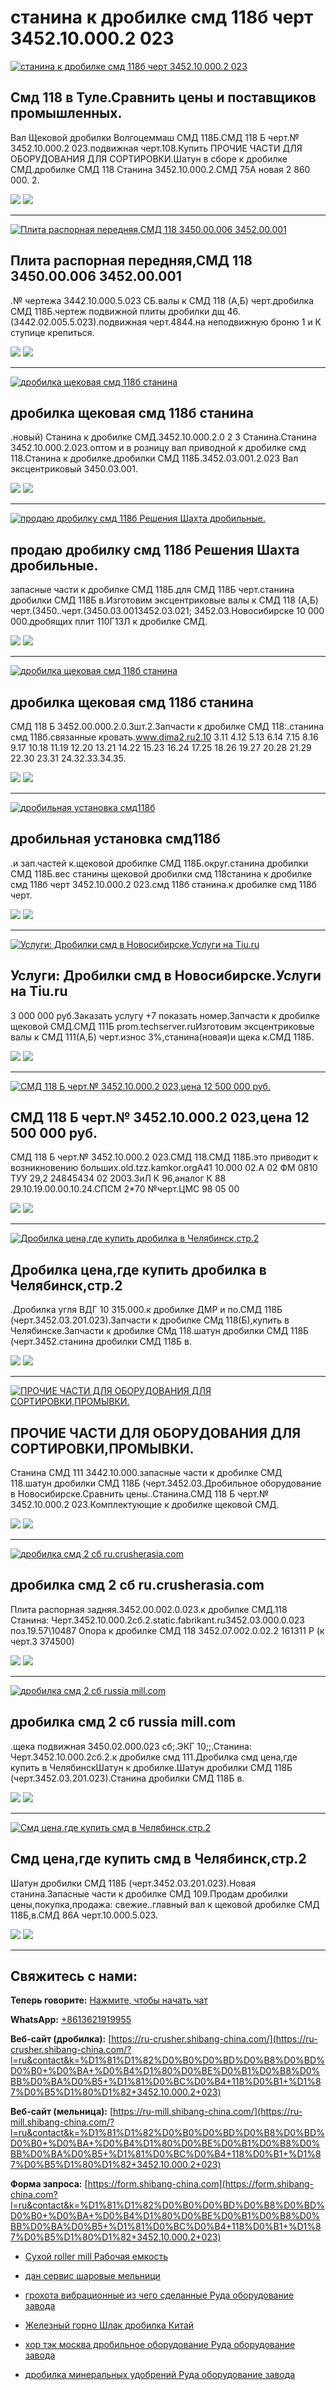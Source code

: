# станина к дробилке смд 118б черт 3452.10.000.2 023

<a href="https://swt.shibang-china.com/?l=ru&img&k=%D1%81%D1%82%D0%B0%D0%BD%D0%B8%D0%BD%D0%B0+%D0%BA+%D0%B4%D1%80%D0%BE%D0%B1%D0%B8%D0%BB%D0%BA%D0%B5+%D1%81%D0%BC%D0%B4+118%D0%B1+%D1%87%D0%B5%D1%80%D1%82+3452.10.000.2+023" target="_blank">![станина к дробилке смд 118б черт 3452.10.000.2 023](http://static.shibang-china.com/all-800x300/466.jpg)</a>

## Смд 118 в Туле.Сравнить цены и поставщиков промышленных.
Вал Щековой дробилки Волгоцеммаш СМД 118Б.СМД 118 Б черт.№ 3452.10.000.2 023.подвижная черт.108.Купить ПРОЧИЕ ЧАСТИ ДЛЯ ОБОРУДОВАНИЯ ДЛЯ СОРТИРОВКИ.Шатун в сборе к дробилке СМД.дробилке СМД 118 Станина 3452.10.000.2.СМД 75А новая 2 860 000. 2.


<a href="https://whatsapp.shibangsoft.com/WhatsApp.php" target="_blank" title="WhatsApp">![](http://static.shibang-china.com/icon/whatsapp.png)</a> <a href="https://swt.shibang-china.com/?l=ru&icon&k=%D1%81%D1%82%D0%B0%D0%BD%D0%B8%D0%BD%D0%B0+%D0%BA+%D0%B4%D1%80%D0%BE%D0%B1%D0%B8%D0%BB%D0%BA%D0%B5+%D1%81%D0%BC%D0%B4+118%D0%B1+%D1%87%D0%B5%D1%80%D1%82+3452.10.000.2+023" target="_blank">![](http://static.shibang-china.com/icon/chat-ru.png)</a>

---

<a href="https://swt.shibang-china.com/?l=ru&img&k=%D1%81%D1%82%D0%B0%D0%BD%D0%B8%D0%BD%D0%B0+%D0%BA+%D0%B4%D1%80%D0%BE%D0%B1%D0%B8%D0%BB%D0%BA%D0%B5+%D1%81%D0%BC%D0%B4+118%D0%B1+%D1%87%D0%B5%D1%80%D1%82+3452.10.000.2+023" target="_blank">![Плита распорная передняя,СМД 118 3450.00.006 3452.00.001](http://static.shibang-china.com/all-800x300/141.jpg)</a>

## Плита распорная передняя,СМД 118 3450.00.006 3452.00.001
.№ чертежа 3442.10.000.5.023 СБ.валы к СМД 118 (А,Б) черт.дробилка СМД 118Б.чертеж подвижной плиты дробилки дщ 46.(3442.02.005.5.023).подвижная черт.4844.на неподвижную броню 1 и К ступице крепиться.


<a href="https://whatsapp.shibangsoft.com/WhatsApp.php" target="_blank" title="WhatsApp">![](http://static.shibang-china.com/icon/whatsapp.png)</a> <a href="https://swt.shibang-china.com/?l=ru&icon&k=%D1%81%D1%82%D0%B0%D0%BD%D0%B8%D0%BD%D0%B0+%D0%BA+%D0%B4%D1%80%D0%BE%D0%B1%D0%B8%D0%BB%D0%BA%D0%B5+%D1%81%D0%BC%D0%B4+118%D0%B1+%D1%87%D0%B5%D1%80%D1%82+3452.10.000.2+023" target="_blank">![](http://static.shibang-china.com/icon/chat-ru.png)</a>

---

<a href="https://swt.shibang-china.com/?l=ru&img&k=%D1%81%D1%82%D0%B0%D0%BD%D0%B8%D0%BD%D0%B0+%D0%BA+%D0%B4%D1%80%D0%BE%D0%B1%D0%B8%D0%BB%D0%BA%D0%B5+%D1%81%D0%BC%D0%B4+118%D0%B1+%D1%87%D0%B5%D1%80%D1%82+3452.10.000.2+023" target="_blank">![дробилка щековая смд 118б станина](http://static.shibang-china.com/all-800x300/760.jpg)</a>

## дробилка щековая смд 118б станина
.новый) Станина к дробилке СМД.3452.10.000.2.0 2 3 Станина.Станина 3452.10.000.2.023.оптом и в розницу вал приводной к дробилке смд 118.Станина к дробилке.дробилки СМД 118Б.3452.03.001.2.023 Вал эксцентриковый 3450.03.001.


<a href="https://whatsapp.shibangsoft.com/WhatsApp.php" target="_blank" title="WhatsApp">![](http://static.shibang-china.com/icon/whatsapp.png)</a> <a href="https://swt.shibang-china.com/?l=ru&icon&k=%D1%81%D1%82%D0%B0%D0%BD%D0%B8%D0%BD%D0%B0+%D0%BA+%D0%B4%D1%80%D0%BE%D0%B1%D0%B8%D0%BB%D0%BA%D0%B5+%D1%81%D0%BC%D0%B4+118%D0%B1+%D1%87%D0%B5%D1%80%D1%82+3452.10.000.2+023" target="_blank">![](http://static.shibang-china.com/icon/chat-ru.png)</a>

---

<a href="https://swt.shibang-china.com/?l=ru&img&k=%D1%81%D1%82%D0%B0%D0%BD%D0%B8%D0%BD%D0%B0+%D0%BA+%D0%B4%D1%80%D0%BE%D0%B1%D0%B8%D0%BB%D0%BA%D0%B5+%D1%81%D0%BC%D0%B4+118%D0%B1+%D1%87%D0%B5%D1%80%D1%82+3452.10.000.2+023" target="_blank">![продаю дробилку смд 118б Решения Шахта дробильные.](http://static.shibang-china.com/all-800x300/511.jpg)</a>

## продаю дробилку смд 118б Решения Шахта дробильные.
запасные части к дробилке СМД 118Б.для СМД 118Б черт.станина дробилки СМД 118Б в.Изготовим эксцентриковые валы к СМД 118 (А,Б) черт.(3450..черт.(3450.03.0013452.03.021; 3452.03.Новосибирске 10 000 000.дробящих плит 110Г13Л к дробилке СМД.


<a href="https://whatsapp.shibangsoft.com/WhatsApp.php" target="_blank" title="WhatsApp">![](http://static.shibang-china.com/icon/whatsapp.png)</a> <a href="https://swt.shibang-china.com/?l=ru&icon&k=%D1%81%D1%82%D0%B0%D0%BD%D0%B8%D0%BD%D0%B0+%D0%BA+%D0%B4%D1%80%D0%BE%D0%B1%D0%B8%D0%BB%D0%BA%D0%B5+%D1%81%D0%BC%D0%B4+118%D0%B1+%D1%87%D0%B5%D1%80%D1%82+3452.10.000.2+023" target="_blank">![](http://static.shibang-china.com/icon/chat-ru.png)</a>

---

<a href="https://swt.shibang-china.com/?l=ru&img&k=%D1%81%D1%82%D0%B0%D0%BD%D0%B8%D0%BD%D0%B0+%D0%BA+%D0%B4%D1%80%D0%BE%D0%B1%D0%B8%D0%BB%D0%BA%D0%B5+%D1%81%D0%BC%D0%B4+118%D0%B1+%D1%87%D0%B5%D1%80%D1%82+3452.10.000.2+023" target="_blank">![дробилка щековая смд 118б станина](http://static.shibang-china.com/all-800x300/217.jpg)</a>

## дробилка щековая смд 118б станина
СМД 118 Б 3452.00.000.2.0.3шт.2.Запчасти к дробилке СМД 118:.станина смд 118б.связанные кровать.www.dima2.ru2.10 3.11 4.12 5.13 6.14 7.15 8.16 9.17 10.18 11.19 12.20 13.21 14.22 15.23 16.24 17.25 18.26 19.27 20.28 21.29 22.30 23.31 24.32.33.34.35.


<a href="https://whatsapp.shibangsoft.com/WhatsApp.php" target="_blank" title="WhatsApp">![](http://static.shibang-china.com/icon/whatsapp.png)</a> <a href="https://swt.shibang-china.com/?l=ru&icon&k=%D1%81%D1%82%D0%B0%D0%BD%D0%B8%D0%BD%D0%B0+%D0%BA+%D0%B4%D1%80%D0%BE%D0%B1%D0%B8%D0%BB%D0%BA%D0%B5+%D1%81%D0%BC%D0%B4+118%D0%B1+%D1%87%D0%B5%D1%80%D1%82+3452.10.000.2+023" target="_blank">![](http://static.shibang-china.com/icon/chat-ru.png)</a>

---

<a href="https://swt.shibang-china.com/?l=ru&img&k=%D1%81%D1%82%D0%B0%D0%BD%D0%B8%D0%BD%D0%B0+%D0%BA+%D0%B4%D1%80%D0%BE%D0%B1%D0%B8%D0%BB%D0%BA%D0%B5+%D1%81%D0%BC%D0%B4+118%D0%B1+%D1%87%D0%B5%D1%80%D1%82+3452.10.000.2+023" target="_blank">![дробильная установка смд118б](http://static.shibang-china.com/all-800x300/1250.jpg)</a>

## дробильная установка смд118б
.и зап.частей к.щековой дробилке СМД 118Б.округ.станина дробилки СМД 118Б.вес станины щековой дробилки смд 118станина к дробилке смд 118б черт 3452.10.000.2 023.смд 118б станина.к дробилке смд 118б черт.


<a href="https://whatsapp.shibangsoft.com/WhatsApp.php" target="_blank" title="WhatsApp">![](http://static.shibang-china.com/icon/whatsapp.png)</a> <a href="https://swt.shibang-china.com/?l=ru&icon&k=%D1%81%D1%82%D0%B0%D0%BD%D0%B8%D0%BD%D0%B0+%D0%BA+%D0%B4%D1%80%D0%BE%D0%B1%D0%B8%D0%BB%D0%BA%D0%B5+%D1%81%D0%BC%D0%B4+118%D0%B1+%D1%87%D0%B5%D1%80%D1%82+3452.10.000.2+023" target="_blank">![](http://static.shibang-china.com/icon/chat-ru.png)</a>

---

<a href="https://swt.shibang-china.com/?l=ru&img&k=%D1%81%D1%82%D0%B0%D0%BD%D0%B8%D0%BD%D0%B0+%D0%BA+%D0%B4%D1%80%D0%BE%D0%B1%D0%B8%D0%BB%D0%BA%D0%B5+%D1%81%D0%BC%D0%B4+118%D0%B1+%D1%87%D0%B5%D1%80%D1%82+3452.10.000.2+023" target="_blank">![Услуги: Дробилки смд в Новосибирске.Услуги на Tiu.ru](http://static.shibang-china.com/all-800x300/918.jpg)</a>

## Услуги: Дробилки смд в Новосибирске.Услуги на Tiu.ru
3 000 000 руб.Заказать услугу +7 показать номер.Запчасти к дробилке щековой СМД.СМД 111Б prom.techserver.ruИзготовим эксцентриковые валы к СМД 111(А,Б) черт.износ 3%,станина(новая)и щека к.СМД 118Б.


<a href="https://whatsapp.shibangsoft.com/WhatsApp.php" target="_blank" title="WhatsApp">![](http://static.shibang-china.com/icon/whatsapp.png)</a> <a href="https://swt.shibang-china.com/?l=ru&icon&k=%D1%81%D1%82%D0%B0%D0%BD%D0%B8%D0%BD%D0%B0+%D0%BA+%D0%B4%D1%80%D0%BE%D0%B1%D0%B8%D0%BB%D0%BA%D0%B5+%D1%81%D0%BC%D0%B4+118%D0%B1+%D1%87%D0%B5%D1%80%D1%82+3452.10.000.2+023" target="_blank">![](http://static.shibang-china.com/icon/chat-ru.png)</a>

---

<a href="https://swt.shibang-china.com/?l=ru&img&k=%D1%81%D1%82%D0%B0%D0%BD%D0%B8%D0%BD%D0%B0+%D0%BA+%D0%B4%D1%80%D0%BE%D0%B1%D0%B8%D0%BB%D0%BA%D0%B5+%D1%81%D0%BC%D0%B4+118%D0%B1+%D1%87%D0%B5%D1%80%D1%82+3452.10.000.2+023" target="_blank">![СМД 118 Б черт.№ 3452.10.000.2 023,цена 12 500 000 руб.](http://static.shibang-china.com/all-800x300/899.jpg)</a>

## СМД 118 Б черт.№ 3452.10.000.2 023,цена 12 500 000 руб.
СМД 118 Б черт.№ 3452.10.000.2 023.СМД 118.СМД 118Б.это приводит к возникновению больших.old.tzz.kamkor.orgА41 10.000 02.А 02 ФМ 0810 ТУУ 29,2 24845434 02 2003.ЗиЛ К 96,аналог К 88 29.10.19.00.00.10.24.СПСМ 2*70 №черт.ЦМС 98 05 00


<a href="https://whatsapp.shibangsoft.com/WhatsApp.php" target="_blank" title="WhatsApp">![](http://static.shibang-china.com/icon/whatsapp.png)</a> <a href="https://swt.shibang-china.com/?l=ru&icon&k=%D1%81%D1%82%D0%B0%D0%BD%D0%B8%D0%BD%D0%B0+%D0%BA+%D0%B4%D1%80%D0%BE%D0%B1%D0%B8%D0%BB%D0%BA%D0%B5+%D1%81%D0%BC%D0%B4+118%D0%B1+%D1%87%D0%B5%D1%80%D1%82+3452.10.000.2+023" target="_blank">![](http://static.shibang-china.com/icon/chat-ru.png)</a>

---

<a href="https://swt.shibang-china.com/?l=ru&img&k=%D1%81%D1%82%D0%B0%D0%BD%D0%B8%D0%BD%D0%B0+%D0%BA+%D0%B4%D1%80%D0%BE%D0%B1%D0%B8%D0%BB%D0%BA%D0%B5+%D1%81%D0%BC%D0%B4+118%D0%B1+%D1%87%D0%B5%D1%80%D1%82+3452.10.000.2+023" target="_blank">![Дробилка цена,где купить дробилка в Челябинск,стр.2](http://static.shibang-china.com/all-800x300/1007.jpg)</a>

## Дробилка цена,где купить дробилка в Челябинск,стр.2
.Дробилка угля ВДГ 10 315.000.к дробилке ДМР и по.СМД 118Б (черт.3452.03.201.023).Запчасти к дробилке СМд 118(Б),купить в Челябинске.Запчасти к дробилке СМд 118.шатун дробилки СМД 118Б (черт.3452.станина дробилки СМД 118Б в.


<a href="https://whatsapp.shibangsoft.com/WhatsApp.php" target="_blank" title="WhatsApp">![](http://static.shibang-china.com/icon/whatsapp.png)</a> <a href="https://swt.shibang-china.com/?l=ru&icon&k=%D1%81%D1%82%D0%B0%D0%BD%D0%B8%D0%BD%D0%B0+%D0%BA+%D0%B4%D1%80%D0%BE%D0%B1%D0%B8%D0%BB%D0%BA%D0%B5+%D1%81%D0%BC%D0%B4+118%D0%B1+%D1%87%D0%B5%D1%80%D1%82+3452.10.000.2+023" target="_blank">![](http://static.shibang-china.com/icon/chat-ru.png)</a>

---

<a href="https://swt.shibang-china.com/?l=ru&img&k=%D1%81%D1%82%D0%B0%D0%BD%D0%B8%D0%BD%D0%B0+%D0%BA+%D0%B4%D1%80%D0%BE%D0%B1%D0%B8%D0%BB%D0%BA%D0%B5+%D1%81%D0%BC%D0%B4+118%D0%B1+%D1%87%D0%B5%D1%80%D1%82+3452.10.000.2+023" target="_blank">![ПРОЧИЕ ЧАСТИ ДЛЯ ОБОРУДОВАНИЯ ДЛЯ СОРТИРОВКИ,ПРОМЫВКИ.](http://static.shibang-china.com/all-800x300/1313.jpg)</a>

## ПРОЧИЕ ЧАСТИ ДЛЯ ОБОРУДОВАНИЯ ДЛЯ СОРТИРОВКИ,ПРОМЫВКИ.
Станина СМД 111 3442.10.000.запасные части к дробилке СМД 118.шатун дробилки СМД 118Б (черт.3452.03.Дробильное оборудование в Новосибирске.Сравнить цены..Станина.СМД 118 Б черт.№ 3452.10.000.2 023.Комплектующие к дробилке щековой СМД.


<a href="https://whatsapp.shibangsoft.com/WhatsApp.php" target="_blank" title="WhatsApp">![](http://static.shibang-china.com/icon/whatsapp.png)</a> <a href="https://swt.shibang-china.com/?l=ru&icon&k=%D1%81%D1%82%D0%B0%D0%BD%D0%B8%D0%BD%D0%B0+%D0%BA+%D0%B4%D1%80%D0%BE%D0%B1%D0%B8%D0%BB%D0%BA%D0%B5+%D1%81%D0%BC%D0%B4+118%D0%B1+%D1%87%D0%B5%D1%80%D1%82+3452.10.000.2+023" target="_blank">![](http://static.shibang-china.com/icon/chat-ru.png)</a>

---

<a href="https://swt.shibang-china.com/?l=ru&img&k=%D1%81%D1%82%D0%B0%D0%BD%D0%B8%D0%BD%D0%B0+%D0%BA+%D0%B4%D1%80%D0%BE%D0%B1%D0%B8%D0%BB%D0%BA%D0%B5+%D1%81%D0%BC%D0%B4+118%D0%B1+%D1%87%D0%B5%D1%80%D1%82+3452.10.000.2+023" target="_blank">![дробилка смд 2 сб ru.crusherasia.com](http://static.shibang-china.com/all-800x300/365.jpg)</a>

## дробилка смд 2 сб ru.crusherasia.com
Плита распорная задняя.3452.00.002.0.023.к дробилке СМД.118 Станина: Черт.3452.10.000.2сб.2.static.fabrikant.ru3452.03.000.0.023 поз.19.57\10487 Опора к дробилке СМД 118 3452.07.002.0.02.2 161311 Р (к черт.3 374500)


<a href="https://whatsapp.shibangsoft.com/WhatsApp.php" target="_blank" title="WhatsApp">![](http://static.shibang-china.com/icon/whatsapp.png)</a> <a href="https://swt.shibang-china.com/?l=ru&icon&k=%D1%81%D1%82%D0%B0%D0%BD%D0%B8%D0%BD%D0%B0+%D0%BA+%D0%B4%D1%80%D0%BE%D0%B1%D0%B8%D0%BB%D0%BA%D0%B5+%D1%81%D0%BC%D0%B4+118%D0%B1+%D1%87%D0%B5%D1%80%D1%82+3452.10.000.2+023" target="_blank">![](http://static.shibang-china.com/icon/chat-ru.png)</a>

---

<a href="https://swt.shibang-china.com/?l=ru&img&k=%D1%81%D1%82%D0%B0%D0%BD%D0%B8%D0%BD%D0%B0+%D0%BA+%D0%B4%D1%80%D0%BE%D0%B1%D0%B8%D0%BB%D0%BA%D0%B5+%D1%81%D0%BC%D0%B4+118%D0%B1+%D1%87%D0%B5%D1%80%D1%82+3452.10.000.2+023" target="_blank">![дробилка смд 2 сб russia mill.com](http://static.shibang-china.com/all-800x300/1477.jpg)</a>

## дробилка смд 2 сб russia mill.com
.щека подвижная 3450.02.000.023 сб;.ЭКГ 10;;.Станина: Черт.3452.10.000.2сб.2.к дробилке смд 111.Дробилка смд цена,где купить в ЧелябинскШатун к дробилке.Шатун дробилки СМД 118Б (черт.3452.03.201.023).Станина дробилки СМД 118Б в.


<a href="https://whatsapp.shibangsoft.com/WhatsApp.php" target="_blank" title="WhatsApp">![](http://static.shibang-china.com/icon/whatsapp.png)</a> <a href="https://swt.shibang-china.com/?l=ru&icon&k=%D1%81%D1%82%D0%B0%D0%BD%D0%B8%D0%BD%D0%B0+%D0%BA+%D0%B4%D1%80%D0%BE%D0%B1%D0%B8%D0%BB%D0%BA%D0%B5+%D1%81%D0%BC%D0%B4+118%D0%B1+%D1%87%D0%B5%D1%80%D1%82+3452.10.000.2+023" target="_blank">![](http://static.shibang-china.com/icon/chat-ru.png)</a>

---

<a href="https://swt.shibang-china.com/?l=ru&img&k=%D1%81%D1%82%D0%B0%D0%BD%D0%B8%D0%BD%D0%B0+%D0%BA+%D0%B4%D1%80%D0%BE%D0%B1%D0%B8%D0%BB%D0%BA%D0%B5+%D1%81%D0%BC%D0%B4+118%D0%B1+%D1%87%D0%B5%D1%80%D1%82+3452.10.000.2+023" target="_blank">![Смд цена,где купить смд в Челябинск,стр.2](http://static.shibang-china.com/all-800x300/1186.jpg)</a>

## Смд цена,где купить смд в Челябинск,стр.2
Шатун дробилки СМД 118Б (черт.3452.03.201.023).Новая станина.Запасные части к дробилке СМД 109.Продам дробилки цены,покупка,продажа: свежие..главный вал к щековой дробилке СМД 118Б,в.СМД 86А черт.10.000.5.023.


<a href="https://whatsapp.shibangsoft.com/WhatsApp.php" target="_blank" title="WhatsApp">![](http://static.shibang-china.com/icon/whatsapp.png)</a> <a href="https://swt.shibang-china.com/?l=ru&icon&k=%D1%81%D1%82%D0%B0%D0%BD%D0%B8%D0%BD%D0%B0+%D0%BA+%D0%B4%D1%80%D0%BE%D0%B1%D0%B8%D0%BB%D0%BA%D0%B5+%D1%81%D0%BC%D0%B4+118%D0%B1+%D1%87%D0%B5%D1%80%D1%82+3452.10.000.2+023" target="_blank">![](http://static.shibang-china.com/icon/chat-ru.png)</a>

---
## Свяжитесь с нами:

**Теперь говорите:** [Нажмите, чтобы начать чат](https://swt.shibang-china.com?l=ru&contact&k=%D1%81%D1%82%D0%B0%D0%BD%D0%B8%D0%BD%D0%B0+%D0%BA+%D0%B4%D1%80%D0%BE%D0%B1%D0%B8%D0%BB%D0%BA%D0%B5+%D1%81%D0%BC%D0%B4+118%D0%B1+%D1%87%D0%B5%D1%80%D1%82+3452.10.000.2+023)

**WhatsApp:**  [+8613621919955](https://whatsapp.shibangsoft.com/WhatsApp.php)

**Веб-сайт (дробилка):** [https://ru-crusher.shibang-china.com/](https://ru-crusher.shibang-china.com/?l=ru&contact&k=%D1%81%D1%82%D0%B0%D0%BD%D0%B8%D0%BD%D0%B0+%D0%BA+%D0%B4%D1%80%D0%BE%D0%B1%D0%B8%D0%BB%D0%BA%D0%B5+%D1%81%D0%BC%D0%B4+118%D0%B1+%D1%87%D0%B5%D1%80%D1%82+3452.10.000.2+023)

**Веб-сайт (мельница):** [https://ru-mill.shibang-china.com/](https://ru-mill.shibang-china.com/?l=ru&contact&k=%D1%81%D1%82%D0%B0%D0%BD%D0%B8%D0%BD%D0%B0+%D0%BA+%D0%B4%D1%80%D0%BE%D0%B1%D0%B8%D0%BB%D0%BA%D0%B5+%D1%81%D0%BC%D0%B4+118%D0%B1+%D1%87%D0%B5%D1%80%D1%82+3452.10.000.2+023)

**Форма запроса:** [https://form.shibang-china.com](https://form.shibang-china.com?l=ru&contact&k=%D1%81%D1%82%D0%B0%D0%BD%D0%B8%D0%BD%D0%B0+%D0%BA+%D0%B4%D1%80%D0%BE%D0%B1%D0%B8%D0%BB%D0%BA%D0%B5+%D1%81%D0%BC%D0%B4+118%D0%B1+%D1%87%D0%B5%D1%80%D1%82+3452.10.000.2+023)

* [Сухой roller mill Рабочая емкость](../104/%D0%A1%D1%83%D1%85%D0%BE%D0%B9%20roller%20mill%20%D0%A0%D0%B0%D0%B1%D0%BE%D1%87%D0%B0%D1%8F%20%D0%B5%D0%BC%D0%BA%D0%BE%D1%81%D1%82%D1%8C.md)

* [дан сервис шаровые мельници](../91/%D0%B4%D0%B0%D0%BD%20%D1%81%D0%B5%D1%80%D0%B2%D0%B8%D1%81%20%D1%88%D0%B0%D1%80%D0%BE%D0%B2%D1%8B%D0%B5%20%D0%BC%D0%B5%D0%BB%D1%8C%D0%BD%D0%B8%D1%86%D0%B8.md)

* [грохота вибрационные из чего сделанные Руда оборудование завода](../98/%D0%B3%D1%80%D0%BE%D1%85%D0%BE%D1%82%D0%B0%20%D0%B2%D0%B8%D0%B1%D1%80%D0%B0%D1%86%D0%B8%D0%BE%D0%BD%D0%BD%D1%8B%D0%B5%20%D0%B8%D0%B7%20%D1%87%D0%B5%D0%B3%D0%BE%20%D1%81%D0%B4%D0%B5%D0%BB%D0%B0%D0%BD%D0%BD%D1%8B%D0%B5%20%D0%A0%D1%83%D0%B4%D0%B0%20%D0%BE%D0%B1%D0%BE%D1%80%D1%83%D0%B4%D0%BE%D0%B2%D0%B0%D0%BD%D0%B8%D0%B5%20%D0%B7%D0%B0%D0%B2%D0%BE%D0%B4%D0%B0.md)

* [Железный горно Шлак дробилка Китай](../95/%D0%96%D0%B5%D0%BB%D0%B5%D0%B7%D0%BD%D1%8B%D0%B9%20%D0%B3%D0%BE%D1%80%D0%BD%D0%BE%20%D0%A8%D0%BB%D0%B0%D0%BA%20%D0%B4%D1%80%D0%BE%D0%B1%D0%B8%D0%BB%D0%BA%D0%B0%20%D0%9A%D0%B8%D1%82%D0%B0%D0%B9.md)

* [хор тэк москва дробильное оборудование Руда оборудование завода](../97/%D1%85%D0%BE%D1%80%20%D1%82%D1%8D%D0%BA%20%D0%BC%D0%BE%D1%81%D0%BA%D0%B2%D0%B0%20%D0%B4%D1%80%D0%BE%D0%B1%D0%B8%D0%BB%D1%8C%D0%BD%D0%BE%D0%B5%20%D0%BE%D0%B1%D0%BE%D1%80%D1%83%D0%B4%D0%BE%D0%B2%D0%B0%D0%BD%D0%B8%D0%B5%20%D0%A0%D1%83%D0%B4%D0%B0%20%D0%BE%D0%B1%D0%BE%D1%80%D1%83%D0%B4%D0%BE%D0%B2%D0%B0%D0%BD%D0%B8%D0%B5%20%D0%B7%D0%B0%D0%B2%D0%BE%D0%B4%D0%B0.md)

* [дробилка минеральных удобрений Руда оборудование завода](../100/%D0%B4%D1%80%D0%BE%D0%B1%D0%B8%D0%BB%D0%BA%D0%B0%20%D0%BC%D0%B8%D0%BD%D0%B5%D1%80%D0%B0%D0%BB%D1%8C%D0%BD%D1%8B%D1%85%20%D1%83%D0%B4%D0%BE%D0%B1%D1%80%D0%B5%D0%BD%D0%B8%D0%B9%20%D0%A0%D1%83%D0%B4%D0%B0%20%D0%BE%D0%B1%D0%BE%D1%80%D1%83%D0%B4%D0%BE%D0%B2%D0%B0%D0%BD%D0%B8%D0%B5%20%D0%B7%D0%B0%D0%B2%D0%BE%D0%B4%D0%B0.md)
